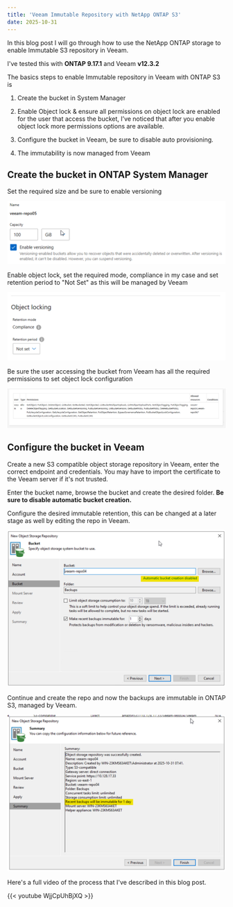 ```yaml
---
title: 'Veeam Immutable Repository with NetApp ONTAP S3'
date: 2025-10-31
---
```


In this blog post I will go through how to use the NetApp ONTAP storage to enable Immutable S3 repository in Veeam.

I've tested this with **ONTAP 9.17.1** and Veeam **v12.3.2**

The basics steps to enable Immutable repository in Veeam with ONTAP S3 is

1. Create the bucket in System Manager
2. Enable Object lock & ensure all permissions on object lock are enabled for the user that access the bucket, I’ve noticed that after you enable object lock more permissions options are available.

3. Configure the bucket in Veeam, be sure to disable auto provisioning. 
4. The immutability is now managed from Veeam

## Create the bucket in ONTAP System Manager

Set the required size and be sure to enable versioning

![versioning](image.png)

Enable object lock, set the required mode, compliance in my case and set retention period to "Not Set" as this will be managed by Veeam

![object-lock](image-1.png)

Be sure the user accessing the bucket from Veeam has all the required permissions to set object lock configuration

![ontap-s3-permissions](image-2.png)

## Configure the bucket in Veeam

Create a new S3 compatible object storage repository in Veeam, enter the correct endpoint and credentials. You may have to import the certificate to the Veeam server if it's not trusted.

Enter the bucket name, browse the bucket and create the desired folder. **Be sure to disable automatic bucket creation.**

Configure the desired immutable retention, this can be changed at a later stage as well by editing the repo in Veeam.

![veeam repo config 1](image-3.png)

Continue and create the repo and now the backups are immutable in ONTAP S3, managed by Veeam.

![veeam repo config 2](image-4.png)

Here's a full video of the process that I've described in this blog post.

{{< youtube WjjCpUhBjXQ >}}

